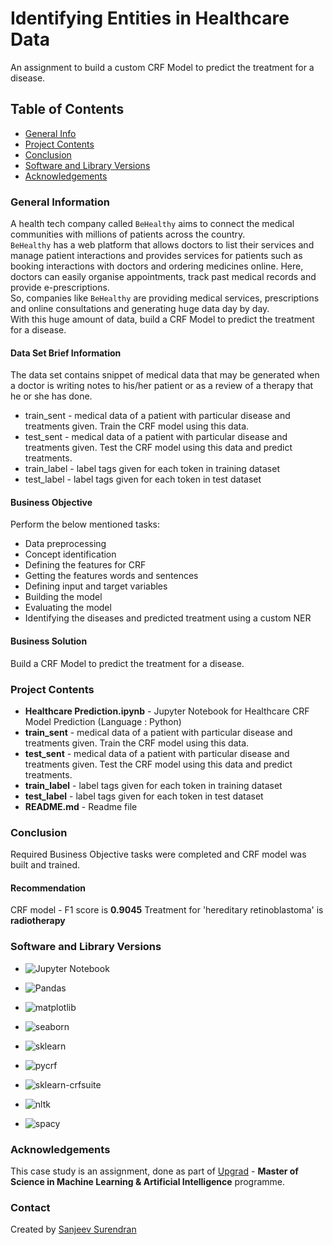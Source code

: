 # Identifying Entities in Healthcare Data
An assignment to build a custom CRF Model to predict the treatment for a disease.

## Table of Contents
* [General Info](#general-information)
* [Project Contents](#project-contents)
* [Conclusion](#conclusion)
* [Software and Library Versions](#software-and-library-versions)
* [Acknowledgements](#acknowledgements)

### General Information
A health tech company called `BeHealthy` aims to connect the medical communities with millions of patients across the country.<br>
`BeHealthy` has a web platform that allows doctors to list their services and manage patient interactions and provides services for patients such as booking interactions with doctors and ordering medicines online. Here, doctors can easily organise appointments, track past medical records and provide e-prescriptions.<br>
So, companies like `BeHealthy` are providing medical services, prescriptions and online consultations and generating huge data day by day.<br>
With this huge amount of data, build a CRF Model to predict the treatment for a disease.

#### Data Set Brief Information
The data set contains snippet of medical data that may be generated when a doctor is writing notes to his/her patient or as a review of a therapy that he or she has done.
* train_sent - medical data of a patient with particular disease and treatments given. Train the CRF model using this data.
* test_sent - medical data of a patient with particular disease and treatments given. Test the CRF model using this data and predict treatments.
* train_label - label tags given for each token in training dataset
* test_label - label tags given for each token in test dataset


#### Business Objective
Perform the below mentioned tasks:
* Data preprocessing
* Concept identification
* Defining the features for CRF
* Getting the features words and sentences
* Defining input and target variables
* Building the model
* Evaluating the model
* Identifying the diseases and predicted treatment using a custom NER


#### Business Solution
Build a CRF Model to predict the treatment for a disease.


### Project Contents
* **Healthcare Prediction.ipynb** - Jupyter Notebook for Healthcare CRF Model Prediction (Language : Python)
* **train_sent** - medical data of a patient with particular disease and treatments given. Train the CRF model using this data.
* **test_sent** - medical data of a patient with particular disease and treatments given. Test the CRF model using this data and predict treatments.
* **train_label** - label tags given for each token in training dataset
* **test_label** - label tags given for each token in test dataset
* **README.md** - Readme file


### Conclusion
Required Business Objective tasks were completed and CRF model was built and trained.

#### Recommendation
CRF model - F1 score is **0.9045**
Treatment for 'hereditary retinoblastoma' is  **radiotherapy**


### Software and Library Versions
* ![Jupyter Notebook](https://img.shields.io/static/v1?label=Jupyter%20Notebook&message=4.9.2&color=blue&labelColor=grey)

* ![Pandas](https://img.shields.io/static/v1?label=pandas&message=1.4.2&color=blue&labelColor=grey)

* ![matplotlib](https://img.shields.io/static/v1?label=matplotlib&message=3.5.1&color=blue&labelColor=grey)

* ![seaborn](https://img.shields.io/static/v1?label=seaborn&message=0.11.2&color=blue&labelColor=grey)

* ![sklearn](https://img.shields.io/static/v1?label=sklearn&message=1.0.2&color=blue&labelColor=grey)

* ![pycrf](https://img.shields.io/static/v1?label=pycrf&message=0.0.1&color=blue&labelColor=grey)

* ![sklearn-crfsuite](https://img.shields.io/static/v1?label=sklearn-crfsuite&message=0.3.6&color=blue&labelColor=grey)

* ![nltk](https://img.shields.io/static/v1?label=nltk&message=3.7&color=blue&labelColor=grey)

* ![spacy](https://img.shields.io/static/v1?label=spacy&message=3.5.0&color=blue&labelColor=grey)


### Acknowledgements
This case study is an assignment, done as part of [Upgrad](https://www.upgrad.com/ ) - **Master of Science in Machine Learning & Artificial Intelligence** programme.


### Contact
Created by [Sanjeev Surendran](https://github.com/Sanjeev-Surendran)


<!-- ## License -->
<!-- This project is not a open source and sharing the project files is prohibited. -->
